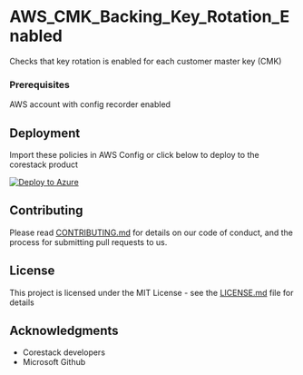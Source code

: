 
# AWS_CMK_Backing_Key_Rotation_Enabled

Checks that key rotation is enabled for each customer master key (CMK)

### Prerequisites

AWS account with config recorder enabled

## Deployment

Import these policies in AWS Config or click below to deploy to the corestack product 

[![Deploy to Azure](https://docs.corestack.io/wp-content/uploads/2019/09/deploy-to-corestack.svg)](http://sandbox.corestack.io/policy?repositories=github&external_redirect=true&name=AWS_CMK_Backing_Key_Rotation_Enabled&engine_type=aws_config&services=AWS&severity=high&classification=Security&sub_classification=Access&url=https://github.com/corestacklabs/Policies.git&path=AWS/managed/AWS_CMK_Backing_Key_Rotation_Enabled&recommendation_name=AWS_CMK_Backing_Key_Rotation_Enabled#/tenant)

## Contributing

Please read [CONTRIBUTING.md](https://gist.github.com/karthick-kk/30e4fd3f279492b4f040d5cd569d21d0) for details on our code of conduct, and the process for submitting pull requests to us.

## License

This project is licensed under the MIT License - see the [LICENSE.md](LICENSE.md) file for details

## Acknowledgments

* Corestack developers
* Microsoft Github

